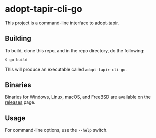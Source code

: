 # adopt-tapir-cli-go

This project is a command-line interface to [adopt-tapir](https://adopt-tapir.softwaremill.com).

## Building

To build, clone this repo, and in the repo directory, do the following:

```sh
$ go build
```

This will produce an executable called `adopt-tapir-cli-go`.

## Binaries

Binaries for Windows, Linux, macOS, and FreeBSD are available on the [releases](./releases) page.

## Usage

For command-line options, use the `--help` switch.